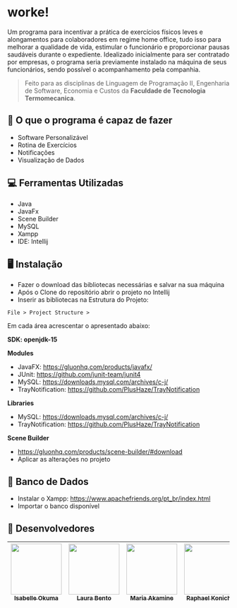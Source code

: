 # worke!
Um programa para incentivar a prática de exercícios físicos leves e alongamentos para colaboradores em regime home office,  tudo isso para melhorar a qualidade de vida, estimular o funcionário e proporcionar pausas saudáveis durante o expediente. Idealizado inicialmente para ser contratado por empresas, o programa seria previamente instalado  na máquina de seus funcionários, sendo possível o acompanhamento pela companhia.

> Feito para as disciplinas de Linguagem de Programação II, Engenharia de Software, Economia e Custos da **Faculdade de Tecnologia Termomecanica**.

## 🏁 O que o programa é capaz de fazer 
- Software Personalizável
- Rotina de Exercícios
- Notificações
- Visualização de Dados

## 💻 Ferramentas Utilizadas
- Java
- JavaFx
- Scene Builder
- MySQL
- Xampp
- IDE: Intellij

## 🖥️ Instalação
- Fazer o download das bibliotecas necessárias e salvar na sua máquina
- Após o Clone do repositório abrir o projeto no Intellij
- Inserir as bibliotecas na Estrutura do Projeto: 
```
File > Project Structure > 
```
Em cada área acrescentar o apresentado abaixo:

**SDK: openjdk-15**

**Modules**
- JavaFX: https://gluonhq.com/products/javafx/
- JUnit: https://github.com/junit-team/junit4
- MySQL: https://downloads.mysql.com/archives/c-j/
- TrayNotification: https://github.com/PlusHaze/TrayNotification

**Libraries**
- MySQL: https://downloads.mysql.com/archives/c-j/
- TrayNotification: https://github.com/PlusHaze/TrayNotification

**Scene Builder**
- https://gluonhq.com/products/scene-builder/#download
- Aplicar as alterações no projeto

## 💾 Banco de Dados
- Instalar o Xampp: https://www.apachefriends.org/pt_br/index.html 
- Importar o banco disponível 

## 👥 Desenvolvedores
[<img src="https://avatars.githubusercontent.com/u/71194171?s=400&u=071f7791bb03f8e102d835bdb9c2f0d3d24e8a34&v=" width=115 > <br> <sub> Isabelle Okuma </sub>](https://github.com/isabelleokuma) | [<img src="https://avatars.githubusercontent.com/u/54412527?s=400&u=071f7791bb03f8e102d835bdb9c2f0d3d24e8a34&v=" width=115 > <br> <sub> Laura Bento </sub>](https://github.com/laurabento) | [<img src="https://avatars.githubusercontent.com/u/71193719?s=400&u=071f7791bb03f8e102d835bdb9c2f0d3d24e8a34&v=" width=115 > <br> <sub> Maria Akamine </sub>](https://github.com/mariagabs) | [<img src="https://avatars.githubusercontent.com/u/56551507?s=400&u=071f7791bb03f8e102d835bdb9c2f0d3d24e8a34&v=" width=115 > <br> <sub> Raphael Konichi </sub>](https://github.com/raphaelkonichi) |
| :---: | :---: | :---: | :---: | 
